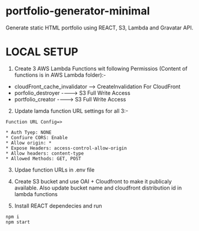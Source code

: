 # portfolio-generator-minimal
Generate static HTML portfolio using REACT, S3, Lambda and Gravatar API.


# LOCAL SETUP



1. Create 3 AWS Lambda Functions wit following Permissios (Content of functions is in AWS Lambda folder):- 

* cloudFront_cache_invalidator --> CreateInvalidation For CloudFront
* porfolio_destroyer ----> S3 Full Write Access
* portfolio_creator  ----> S3 Full Write Access

2. Update lamda function URL settings for all 3:-
```
Function URL Config=>

* Auth Tyep: NONE
* Confiure CORS: Enable
* Allow origin: *
* Expose Headers: access-control-allow-origin
* Allow headers: content-type
* Allowed Methods: GET, POST
```
3. Updae function URLs in .env file

4. Create S3 bucket and use OAI + Cloudfront to make it publicaly available. Also update bucket name and cloudfront distribution id in lambda functions

5. Install REACT dependecies and run

``` 
npm i
npm start 
```


